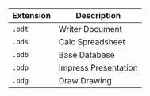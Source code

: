 | Extension | Description          |
|-----------|----------------------|
| `.odt`    | Writer Document      |
| `.ods`    | Calc Spreadsheet     |
| `.odb`    | Base Database        |
| `.odp`    | Impress Presentation |
| `.odg`    | Draw Drawing         |
